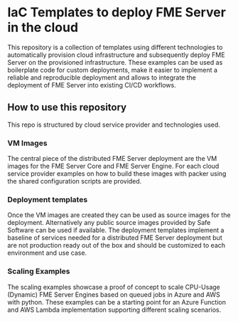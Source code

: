 # IaC Templates to deploy FME Server in the cloud
This repository is a collection of templates using different technologies to automatically provision cloud infrastructure and subsequently deploy FME Server on the provisioned infrastructure. These examples can be used as boilerplate code for custom deployments, make it easier to implement a reliable and reproducible deployment and allows to integrate the deployment of FME Server into existing CI/CD workflows.

## How to use this repository
This repo is structured by cloud service provider and technologies used. 
### VM Images
The central piece of the distributed FME Server deployment are the VM images for the FME Server Core and FME Server Engine. For each cloud service provider examples on how to build these images with packer using the shared configuration scripts are provided.

### Deployment templates
Once the VM images are created they can be used as source images for the deployment. Alternatively any public source images provided by Safe Software can be used if available. The deployment templates implement a baseline of services needed for a distributed FME Server deployment but are not production ready out of the box and should be customized to each environment and use case.

### Scaling Examples
The scaling examples showcase a proof of concept to scale CPU-Usage (Dynamic) FME Server Engines based on queued jobs in Azure and AWS with python. These examples can be a starting point for an Azure Function and AWS Lambda implementation supporting different scaling scenarios.
